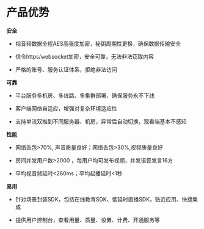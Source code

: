 # 产品优势

**安全**
-   视音频数据全程AES高强度加密，秘钥周期性更换，确保数据传输安全

-   信令https/websocket加密，安全可靠，无法非法窃取内容

-   严格的账号、服务认证体系，拒绝非法访问

**可靠**
-   平台服务多机房、多线路、多集群部署，确保服务永不下线

-   客户端网络自适应，增强对复杂环境适应性

-   支持单流双推到不同服务器、机房，异常后自动切换，观看端基本不感知

**性能**
-   网络丢包>70%, 声音质量良好；网络丢包>30%,视频质量良好

-   房间并发用户数>2000 ，每用户均可发布视频，并发语音发言16方

-   平均视音频延时<260ms；平均起播延时<1秒

**易用**
-   针对场景封装SDK，包括在线教育SDK、低延时直播SDK，贴近应用、快捷集成

-   提供用户控制台，查看用量、质量、设置、计费、开通服务等

